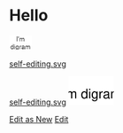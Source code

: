 <!-- <a href="http://jgraph.github.io/drawio-github/edit-diagram.html?repo=drawio-github&path=diagram.png" target="_blank">Edit</a> | <a href="https://www.draw.io/#Uhttps%3A%2F%2Fjgraph.github.io%2Fdrawio-github%2Fdiagram.png" target="_blank">Edit As New</a> -->
# Hello
![Diagram](./Untitled_Diagram.png)


<a href="http://jgraph.github.io/drawio-github/self-editing.svg" target="_blank">self-editing.svg</a>

<a href="./Untitled_Diagram.svg" target="_blank">self-editing.svg</a>
![Self-editing Diagram](./Untitled_Diagram.svg)

[Edit as New](https://www.draw.io/https://github.com/nelly2k/notes/raw/master/Untitled_Diagram.png)
[Edit](http://jgraph.github.io/drawio-github/edit-diagram.html?repo=notes&path=Untitled_Diagram.png)